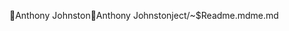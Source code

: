 Anthony Johnston                                      A n t h o n y   J o h n s t o n   j e c t / ~ $ R e a d m e . m d   m e . m d                             